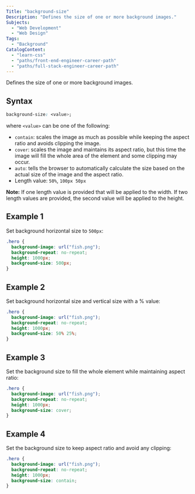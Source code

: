 ```yaml
---
Title: "background-size"
Description: "Defines the size of one or more background images."
Subjects:
  - "Web Development"
  - "Web Design"
Tags:
  - "Background"
CatalogContent:
  - "learn-css"
  - "paths/front-end-engineer-career-path"
  - "paths/full-stack-engineer-career-path"
---
```




Defines the size of one or more background images.

## Syntax

```css
background-size: <value>;
```

where `<value>` can be one of the following: 

- `contain`: scales the image as much as possible while keeping the aspect ratio and avoids clipping the image.
- `cover`: scales the image and maintains its aspect ratio, but this time the image will fill the whole area of the element and some clipping may occur.
- `auto`: tells the browser to automatically calculate the size based on the actual size of the image and the aspect ratio.
- Length value: `50%`, `100px 50px`

**Note:** If one length value is provided that will be applied to the width. If two length values are provided, the second value will be applied to the height.

## Example 1

Set background horizontal size to `500px`:

```css
.hero {
  background-image: url("fish.png");
  background-repeat: no-repeat;
  height: 1000px;
  background-size: 500px;
}
```

## Example 2

Set background horizontal size and vertical size with a % value:

```css
.hero {
  background-image: url("fish.png");
  background-repeat: no-repeat;
  height: 1000px;
  background-size: 50% 25%;
}
```

## Example 3

Set the background size to fill the whole element while maintaining aspect ratio:

```css
.hero {
  background-image: url("fish.png");
  background-repeat: no-repeat;
  height: 1000px;
  background-size: cover;
}
```

## Example 4

Set the background size to keep aspect ratio and avoid any clipping:

```css
.hero {
  background-image: url("fish.png");
  background-repeat: no-repeat;
  height: 1000px;
  background-size: contain;
}
```
